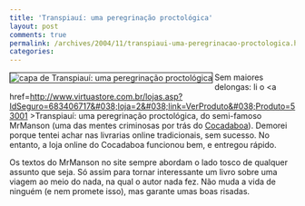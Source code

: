 ```yaml
---
title: 'Transpiauí: uma peregrinação proctológica'
layout: post
comments: true
permalink: /archives/2004/11/transpiaui-uma-peregrinacao-proctologica.html
categories:
---
```

<img src="//chester.me/img/blig/transpiaui.jpg" border=1 align=left alt="capa de Transpiauí: uma peregrinação proctológica">Sem maiores delongas: li o <a href=http://www.virtuastore.com.br/lojas.asp?IdSeguro=683406717&#038;loja=2&#038;link=VerProduto&#038;Produto=53001 >Transpiauí: uma peregrinação proctológica</a>, do semi-famoso MrManson (uma das mentes criminosas por trás do <a href=http://www.cocadaboa.com >Cocadaboa</a>). Demorei porque tentei achar nas livrarias online tradicionais, sem sucesso. No entanto, a loja online do Cocadaboa funcionou bem, e entregou rápido.

Os textos do MrManson no site sempre abordam o lado tosco de qualquer assunto que seja. Só assim para tornar interessante um livro sobre uma viagem ao meio do nada, na qual o autor nada fez. Não muda a vida de ninguém (e nem promete isso), mas garante umas boas risadas.
